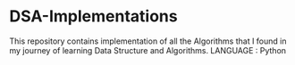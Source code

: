 # DSA-Implementations
This repository contains implementation of all the Algorithms that I found in my journey of learning Data Structure and Algorithms. LANGUAGE : Python
